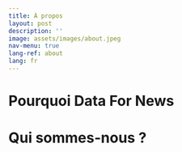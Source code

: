 ```yaml
---
title: À propos
layout: post
description: ''
image: assets/images/about.jpeg
nav-menu: true
lang-ref: about
lang: fr
---
```


# Pourquoi Data For News

# Qui sommes-nous ?
